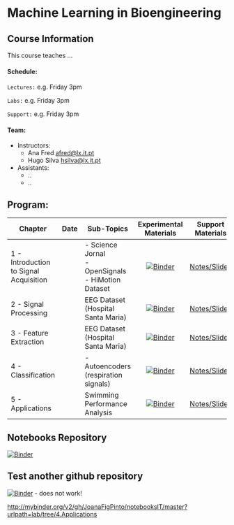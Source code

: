 
# Machine Learning in Bioengineering


## Course Information

This course teaches ...


#### Schedule:

`Lectures:` e.g. Friday 3pm

`Labs:` e.g. Friday 3pm

`Support:` e.g. Friday 3pm


#### Team:
 - Instructors: 
   - Ana Fred [afred@lx.it.pt](mailto:afred@lx.it.pt)
   - Hugo Silva [hsilva@lx.it.pt](mailto:hsilva@lx.it.pt)
 - Assistants:
   - ..
   - ..
   





 
## Program:
Chapter | Date | Sub-Topics | Experimental Materials | Support Materials
--- | --- | --- | :---: | :---:
1 - Introduction to Signal Acquisition |  | - Science Jornal <br> - OpenSignals <br> - HiMotion Dataset |  [![Binder](http://mybinder.org/badge_logo.svg)](http://mybinder.org/v2/gh/PIA-Group/ScientIST-notebooks/master?urlpath=lab/tree/1.Signal_Acquisition) | [Notes/Slides](../../raw/master/Lecture_Notes) |
2 - Signal Processing |  | EEG Dataset (Hospital Santa Maria) | [![Binder](http://mybinder.org/badge_logo.svg)](http://mybinder.org/v2/gh/PIA-Group/ScientIST-notebooks/master?urlpath=lab/tree/2.Signal_Processing) | [Notes/Slides](../../raw/master/Lecture_Notes) |
3 - Feature Extraction |  | EEG Dataset (Hospital Santa Maria) | [![Binder](http://mybinder.org/badge_logo.svg)](http://mybinder.org/v2/gh/PIA-Group/ScientIST-notebooks/master?urlpath=lab/tree/3.Feature_Extraction) | [Notes/Slides](../../raw/master/Lecture_Notes) |
4 - Classification |  | - Autoencoders (respiration signals) | [![Binder](http://mybinder.org/badge_logo.svg)](http://mybinder.org/v2/gh/PIA-Group/ScientIST-notebooks/master?urlpath=lab/tree/4.Classification) | [Notes/Slides](../../raw/master/Lecture_Notes) |
5 - Applications |  | Swimming Performance Analysis | [![Binder](http://mybinder.org/badge_logo.svg)](http://mybinder.org/v2/gh/PIA-Group/ScientIST-notebooks/master?urlpath=lab/tree/5.Applications)| [Notes/Slides](../../raw/master/Lecture_Notes) |



## Notebooks Repository
[![Binder](http://mybinder.org/badge_logo.svg)](http://mybinder.org/v2/gh/PIA-Group/ScientIST-notebooks/master?urlpath=lab/tree)


## Test another github repository
[![Binder](http://mybinder.org/badge_logo.svg)](https://github.com/JoanaFigPinto/teste/blob/master?urlpath=lab/tree) - does not work!

 http://mybinder.org/v2/gh/JoanaFigPinto/notebooksIT/master?urlpath=lab/tree/4.Applications
 
